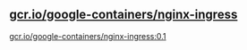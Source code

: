 
[gcr.io/google-containers/nginx-ingress](https://hub.docker.com/r/anjia0532/google-containers.nginx-ingress/tags/)
-----


[gcr.io/google-containers/nginx-ingress:0.1](https://hub.docker.com/r/anjia0532/google-containers.nginx-ingress/tags/)


